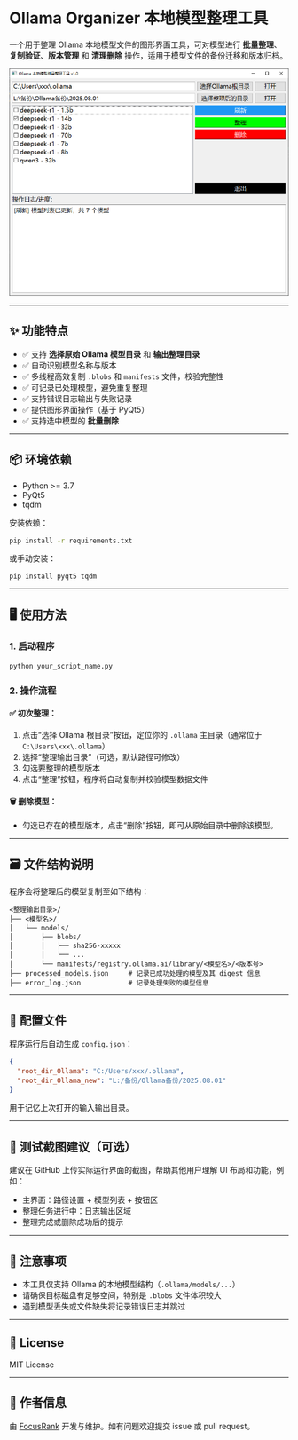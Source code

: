 # Ollama Organizer 本地模型整理工具

一个用于整理 Ollama 本地模型文件的图形界面工具，可对模型进行 **批量整理**、**复制验证**、**版本管理** 和 **清理删除** 操作，适用于模型文件的备份迁移和版本归档。

![image-20250803173711700](.\assets\image-20250803173711700.png)



---

## ✨ 功能特点

- ✅ 支持 **选择原始 Ollama 模型目录** 和 **输出整理目录**
- ✅ 自动识别模型名称与版本
- ✅ 多线程高效复制 `.blobs` 和 `manifests` 文件，校验完整性
- ✅ 可记录已处理模型，避免重复整理
- ✅ 支持错误日志输出与失败记录
- ✅ 提供图形界面操作（基于 PyQt5）
- ✅ 支持选中模型的 **批量删除**

---

## 📦 环境依赖

- Python >= 3.7
- PyQt5
- tqdm

安装依赖：

```bash
pip install -r requirements.txt
```

或手动安装：

```bash
pip install pyqt5 tqdm
```

---

## 🖥️ 使用方法

### 1. 启动程序

```bash
python your_script_name.py
```

### 2. 操作流程

#### ✅ 初次整理：
1. 点击“选择 Ollama 根目录”按钮，定位你的 `.ollama` 主目录（通常位于 `C:\Users\xxx\.ollama`）
2. 选择“整理输出目录”（可选，默认路径可修改）
3. 勾选要整理的模型版本
4. 点击“整理”按钮，程序将自动复制并校验模型数据文件

#### 🗑️ 删除模型：
- 勾选已存在的模型版本，点击“删除”按钮，即可从原始目录中删除该模型。

---

## 🗃️ 文件结构说明

程序会将整理后的模型复制至如下结构：

```
<整理输出目录>/
├── <模型名>/
│   └── models/
│       ├── blobs/
│       │   ├── sha256-xxxxx
│       │   └── ...
│       └── manifests/registry.ollama.ai/library/<模型名>/<版本号>
├── processed_models.json     # 记录已成功处理的模型及其 digest 信息
├── error_log.json            # 记录处理失败的模型信息
```

---

## 📝 配置文件

程序运行后自动生成 `config.json`：

```json
{
  "root_dir_Ollama": "C:/Users/xxx/.ollama",
  "root_dir_Ollama_new": "L:/备份/Ollama备份/2025.08.01"
}
```

用于记忆上次打开的输入输出目录。

---

## 🧪 测试截图建议（可选）

建议在 GitHub 上传实际运行界面的截图，帮助其他用户理解 UI 布局和功能，例如：

- 主界面：路径设置 + 模型列表 + 按钮区
- 整理任务进行中：日志输出区域
- 整理完成或删除成功后的提示

---

## 🚧 注意事项

- 本工具仅支持 Ollama 的本地模型结构（`.ollama/models/...`）
- 请确保目标磁盘有足够空间，特别是 `.blobs` 文件体积较大
- 遇到模型丢失或文件缺失将记录错误日志并跳过

---

## 📜 License

MIT License

---

## 👤 作者信息

由 [FocusRank](https://github.com/FocusRank) 开发与维护。如有问题欢迎提交 issue 或 pull request。
